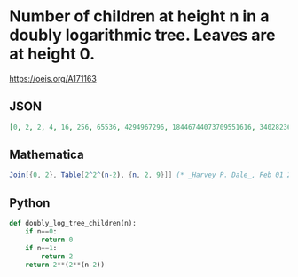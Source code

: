 # Number of children at height n in a doubly logarithmic tree\. Leaves are at height 0\.
https://oeis.org/A171163
## JSON
```JSON
[0, 2, 2, 4, 16, 256, 65536, 4294967296, 18446744073709551616, 340282366920938463463374607431768211456, 115792089237316195423570985008687907853269984665640564039457584007913129639936]
```
## Mathematica
```Mathematica
Join[{0, 2}, Table[2^2^(n-2), {n, 2, 9}]] (* _Harvey P. Dale_, Feb 01 2014 *)
```
## Python
```Python
def doubly_log_tree_children(n):
    if n==0:
        return 0
    if n==1:
        return 2
    return 2**(2**(n-2))
```
